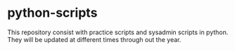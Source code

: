 # python-scripts
This repository consist with practice scripts and sysadmin scripts in python.
They will be updated at different times through out the year.
